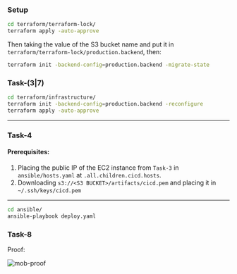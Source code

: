 ### Setup

```sh
cd terraform/terraform-lock/
terraform apply -auto-approve
```

Then taking the value of the S3 bucket name and put it in `terraform/terraform-lock/production.backend`, then:

```sh
terraform init -backend-config=production.backend -migrate-state
```

### Task-(3|7)

```sh
cd terraform/infrastructure/
terraform init -backend-config=production.backend -reconfigure
terraform apply -auto-approve
```

---

### Task-4

#### Prerequisites:

1. Placing the public IP of the EC2 instance from `Task-3` in `ansible/hosts.yaml` at `.all.children.cicd.hosts`.
2. Downloading `s3://<S3 BUCKET>/artifacts/cicd.pem` and placing it in `~/.ssh/keys/cicd.pem`

---

```sh
cd ansible/
ansible-playbook deploy.yaml
```

### Task-8

Proof:

![mob-proof](https://user-images.githubusercontent.com/50263213/198839535-17b92903-3656-4526-9d27-5be5318b5e0d.png)
